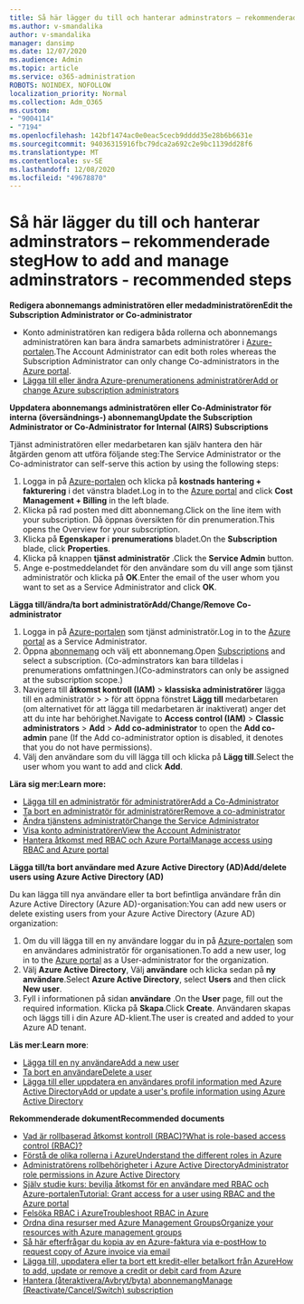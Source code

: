 ```yaml
---
title: Så här lägger du till och hanterar adminstrators – rekommenderade steg
ms.author: v-smandalika
author: v-smandalika
manager: dansimp
ms.date: 12/07/2020
ms.audience: Admin
ms.topic: article
ms.service: o365-administration
ROBOTS: NOINDEX, NOFOLLOW
localization_priority: Normal
ms.collection: Adm_O365
ms.custom:
- "9004114"
- "7194"
ms.openlocfilehash: 142bf1474ac0e0eac5cecb9dddd35e28b6b6631e
ms.sourcegitcommit: 94036315916fbc79dca2a692c2e9bc1139dd28f6
ms.translationtype: MT
ms.contentlocale: sv-SE
ms.lasthandoff: 12/08/2020
ms.locfileid: "49678870"
---
```

# <a name="how-to-add-and-manage-adminstrators---recommended-steps"></a><span data-ttu-id="4044f-102">Så här lägger du till och hanterar adminstrators – rekommenderade steg</span><span class="sxs-lookup"><span data-stu-id="4044f-102">How to add and manage adminstrators - recommended steps</span></span>

<span data-ttu-id="4044f-103">**Redigera abonnemangs administratören eller medadministratören**</span><span class="sxs-lookup"><span data-stu-id="4044f-103">**Edit the Subscription Administrator or Co-administrator**</span></span>

- <span data-ttu-id="4044f-104">Konto administratören kan redigera båda rollerna och abonnemangs administratören kan bara ändra samarbets administratörer i [Azure-portalen](https://ms.portal.azure.com/#home).</span><span class="sxs-lookup"><span data-stu-id="4044f-104">The Account Administrator can edit both roles whereas the Subscription Administrator can only change Co-administrators in the [Azure portal](https://ms.portal.azure.com/#home).</span></span>
- [<span data-ttu-id="4044f-105">Lägga till eller ändra Azure-prenumerationens administratörer</span><span class="sxs-lookup"><span data-stu-id="4044f-105">Add or change Azure subscription administrators</span></span>](https://docs.microsoft.com/azure/cost-management-billing/manage/add-change-subscription-administrator)

<span data-ttu-id="4044f-106">**Uppdatera abonnemangs administratören eller Co-Administrator för interna (översändnings-) abonnemang**</span><span class="sxs-lookup"><span data-stu-id="4044f-106">**Update the Subscription Administrator or Co-Administrator for Internal (AIRS) Subscriptions**</span></span>

<span data-ttu-id="4044f-107">Tjänst administratören eller medarbetaren kan själv hantera den här åtgärden genom att utföra följande steg:</span><span class="sxs-lookup"><span data-stu-id="4044f-107">The Service Administrator or the Co-administrator can self-serve this action by using the following steps:</span></span>

1. <span data-ttu-id="4044f-108">Logga in på [Azure-portalen](https://ms.portal.azure.com/#home) och klicka på **kostnads hantering + fakturering** i det vänstra bladet.</span><span class="sxs-lookup"><span data-stu-id="4044f-108">Log in to the [Azure portal](https://ms.portal.azure.com/#home) and click **Cost Management + Billing** in the left blade.</span></span>
2. <span data-ttu-id="4044f-109">Klicka på rad posten med ditt abonnemang.</span><span class="sxs-lookup"><span data-stu-id="4044f-109">Click on the line item with your subscription.</span></span> <span data-ttu-id="4044f-110">Då öppnas översikten för din prenumeration.</span><span class="sxs-lookup"><span data-stu-id="4044f-110">This opens the Overview for your subscription.</span></span>
3. <span data-ttu-id="4044f-111">Klicka på **Egenskaper** i **prenumerations** bladet.</span><span class="sxs-lookup"><span data-stu-id="4044f-111">On the **Subscription** blade, click **Properties**.</span></span> 
4. <span data-ttu-id="4044f-112">Klicka på knappen **tjänst administratör** .</span><span class="sxs-lookup"><span data-stu-id="4044f-112">Click the **Service Admin** button.</span></span>
5. <span data-ttu-id="4044f-113">Ange e-postmeddelandet för den användare som du vill ange som tjänst administratör och klicka på **OK**.</span><span class="sxs-lookup"><span data-stu-id="4044f-113">Enter the email of the user whom you want to set as a Service Administrator and click **OK**.</span></span>

<span data-ttu-id="4044f-114">**Lägga till/ändra/ta bort administratör**</span><span class="sxs-lookup"><span data-stu-id="4044f-114">**Add/Change/Remove Co-administrator**</span></span>

1. <span data-ttu-id="4044f-115">Logga in på [Azure-portalen](https://ms.portal.azure.com/#home) som tjänst administratör.</span><span class="sxs-lookup"><span data-stu-id="4044f-115">Log in to the [Azure portal](https://ms.portal.azure.com/#home) as a Service Administrator.</span></span>
2. <span data-ttu-id="4044f-116">Öppna [abonnemang](https://ms.portal.azure.com/#blade/Microsoft_Azure_Billing/SubscriptionsBlade) och välj ett abonnemang.</span><span class="sxs-lookup"><span data-stu-id="4044f-116">Open [Subscriptions](https://ms.portal.azure.com/#blade/Microsoft_Azure_Billing/SubscriptionsBlade) and select a subscription.</span></span> <span data-ttu-id="4044f-117">(Co-adminstrators kan bara tilldelas i prenumerations omfattningen.)</span><span class="sxs-lookup"><span data-stu-id="4044f-117">(Co-adminstrators can only be assigned at the subscription scope.)</span></span>
3. <span data-ttu-id="4044f-118">Navigera till **åtkomst kontroll (IAM)**  >  **klassiska administratörer** lägga till en administratör  >    >   för att öppna fönstret **Lägg till** medarbetaren (om alternativet för att lägga till medarbetaren är inaktiverat) anger det att du inte har behörighet.</span><span class="sxs-lookup"><span data-stu-id="4044f-118">Navigate to **Access control (IAM)** > **Classic administrators** > **Add** > **Add co-administrator** to open the **Add co-admin** pane (If the Add co-administrator option is disabled, it denotes that you do not have permissions).</span></span>
4. <span data-ttu-id="4044f-119">Välj den användare som du vill lägga till och klicka på **Lägg till**.</span><span class="sxs-lookup"><span data-stu-id="4044f-119">Select the user whom you want to add and click **Add**.</span></span>

<span data-ttu-id="4044f-120">**Lära sig mer:**</span><span class="sxs-lookup"><span data-stu-id="4044f-120">**Learn more:**</span></span>
- [<span data-ttu-id="4044f-121">Lägga till en administratör för administratörer</span><span class="sxs-lookup"><span data-stu-id="4044f-121">Add a Co-Administrator</span></span>](https://docs.microsoft.com/azure/role-based-access-control/classic-administrators)
- [<span data-ttu-id="4044f-122">Ta bort en administratör för administratörer</span><span class="sxs-lookup"><span data-stu-id="4044f-122">Remove a co-administrator</span></span>](https://docs.microsoft.com/azure/role-based-access-control/classic-administrators)
- [<span data-ttu-id="4044f-123">Ändra tjänstens administratör</span><span class="sxs-lookup"><span data-stu-id="4044f-123">Change the Service Administrator</span></span>](https://docs.microsoft.com/azure/role-based-access-control/classic-administrators)
- [<span data-ttu-id="4044f-124">Visa konto administratören</span><span class="sxs-lookup"><span data-stu-id="4044f-124">View the Account Administrator</span></span>](https://docs.microsoft.com/azure/role-based-access-control/classic-administrators)
- [<span data-ttu-id="4044f-125">Hantera åtkomst med RBAC och Azure Portal</span><span class="sxs-lookup"><span data-stu-id="4044f-125">Manage access using RBAC and Azure portal</span></span>](https://docs.microsoft.com/azure/role-based-access-control/role-assignments-portal)

<span data-ttu-id="4044f-126">**Lägga till/ta bort användare med Azure Active Directory (AD)**</span><span class="sxs-lookup"><span data-stu-id="4044f-126">**Add/delete users using Azure Active Directory (AD)**</span></span>

<span data-ttu-id="4044f-127">Du kan lägga till nya användare eller ta bort befintliga användare från din Azure Active Directory (Azure AD)-organisation:</span><span class="sxs-lookup"><span data-stu-id="4044f-127">You can add new users or delete existing users from your Azure Active Directory (Azure AD) organization:</span></span>

1. <span data-ttu-id="4044f-128">Om du vill lägga till en ny användare loggar du in på [Azure-portalen](https://ms.portal.azure.com/#home) som en användares administratör för organisationen.</span><span class="sxs-lookup"><span data-stu-id="4044f-128">To add a new user, log in to the [Azure portal](https://ms.portal.azure.com/#home) as a User-administrator for the organization.</span></span>
2. <span data-ttu-id="4044f-129">Välj **Azure Active Directory**, Välj **användare** och klicka sedan på **ny användare**.</span><span class="sxs-lookup"><span data-stu-id="4044f-129">Select **Azure Active Directory**, select **Users** and then click **New user**.</span></span>
3. <span data-ttu-id="4044f-130">Fyll i informationen på sidan **användare** .</span><span class="sxs-lookup"><span data-stu-id="4044f-130">On the **User** page, fill out the required information.</span></span> <span data-ttu-id="4044f-131">Klicka på **Skapa**.</span><span class="sxs-lookup"><span data-stu-id="4044f-131">Click **Create**.</span></span> <span data-ttu-id="4044f-132">Användaren skapas och läggs till i din Azure AD-klient.</span><span class="sxs-lookup"><span data-stu-id="4044f-132">The user is created and added to your Azure AD tenant.</span></span>

<span data-ttu-id="4044f-133">**Läs mer**:</span><span class="sxs-lookup"><span data-stu-id="4044f-133">**Learn more**:</span></span>

- [<span data-ttu-id="4044f-134">Lägga till en ny användare</span><span class="sxs-lookup"><span data-stu-id="4044f-134">Add a new user</span></span>](https://docs.microsoft.com/azure/active-directory/fundamentals/add-users-azure-active-directory)
- [<span data-ttu-id="4044f-135">Ta bort en användare</span><span class="sxs-lookup"><span data-stu-id="4044f-135">Delete a user</span></span>](https://docs.microsoft.com/azure/active-directory/fundamentals/add-users-azure-active-directory)
- [<span data-ttu-id="4044f-136">Lägga till eller uppdatera en användares profil information med Azure Active Directory</span><span class="sxs-lookup"><span data-stu-id="4044f-136">Add or update a user's profile information using Azure Active Directory</span></span>](https://docs.microsoft.com/azure/active-directory/fundamentals/active-directory-users-profile-azure-portal)

<span data-ttu-id="4044f-137">**Rekommenderade dokument**</span><span class="sxs-lookup"><span data-stu-id="4044f-137">**Recommended documents**</span></span>

- [<span data-ttu-id="4044f-138">Vad är rollbaserad åtkomst kontroll (RBAC)?</span><span class="sxs-lookup"><span data-stu-id="4044f-138">What is role-based access control (RBAC)?</span></span>](https://docs.microsoft.com/azure/role-based-access-control/overview)
- [<span data-ttu-id="4044f-139">Förstå de olika rollerna i Azure</span><span class="sxs-lookup"><span data-stu-id="4044f-139">Understand the different roles in Azure</span></span>](https://docs.microsoft.com/azure/role-based-access-control/rbac-and-directory-admin-roles)
- [<span data-ttu-id="4044f-140">Administratörens rollbehörigheter i Azure Active Directory</span><span class="sxs-lookup"><span data-stu-id="4044f-140">Administrator role permissions in Azure Active Directory</span></span>](https://docs.microsoft.com/azure/active-directory/roles/permissions-reference)
- [<span data-ttu-id="4044f-141">Själv studie kurs: bevilja åtkomst för en användare med RBAC och Azure-portalen</span><span class="sxs-lookup"><span data-stu-id="4044f-141">Tutorial: Grant access for a user using RBAC and the Azure portal</span></span>](https://docs.microsoft.com/azure/role-based-access-control/quickstart-assign-role-user-portal)
- [<span data-ttu-id="4044f-142">Felsöka RBAC i Azure</span><span class="sxs-lookup"><span data-stu-id="4044f-142">Troubleshoot RBAC in Azure</span></span>](https://docs.microsoft.com/azure/role-based-access-control/troubleshooting)
- [<span data-ttu-id="4044f-143">Ordna dina resurser med Azure Management Groups</span><span class="sxs-lookup"><span data-stu-id="4044f-143">Organize your resources with Azure management groups</span></span>](https://docs.microsoft.com/azure/governance/management-groups/overview)
- [<span data-ttu-id="4044f-144">Så här efterfrågar du kopia av en Azure-faktura via e-post</span><span class="sxs-lookup"><span data-stu-id="4044f-144">How to request copy of Azure invoice via email</span></span>](https://azure.microsoft.com/en-us/blog/azure-email-invoices/)
- [<span data-ttu-id="4044f-145">Lägga till, uppdatera eller ta bort ett kredit-eller betalkort från Azure</span><span class="sxs-lookup"><span data-stu-id="4044f-145">How to add, update or remove a credit or debit card from Azure</span></span>](https://docs.microsoft.com/azure/cost-management-billing/manage/change-credit-card)
- [<span data-ttu-id="4044f-146">Hantera (återaktivera/Avbryt/byta) abonnemang</span><span class="sxs-lookup"><span data-stu-id="4044f-146">Manage (Reactivate/Cancel/Switch) subscription</span></span>](https://docs.microsoft.com/azure/cost-management-billing/manage/subscription-disabled)



